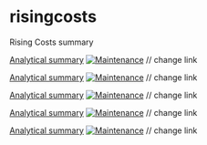 # risingcosts
Rising Costs summary


[Analytical summary]() 
[![Maintenance](https://img.shields.io/badge/Status-Deprecated-red.svg)](https://github.com/dsofe/risingcosts/edit/main/README.md) // change link

[Analytical summary]() 
[![Maintenance](https://img.shields.io/badge/Status-Deprecated-red.svg)](https://github.com/dsofe/risingcosts/edit/main/README.md)    // change link

[Analytical summary]() 
[![Maintenance](https://img.shields.io/badge/Status-Deprecated-red.svg)](https://github.com/dsofe/risingcosts/edit/main/README.md)   // change link 

[Analytical summary]() 
[![Maintenance](https://img.shields.io/badge/Status-Active-green.svg)](https://github.com/dsofe/risingcosts/edit/main/README.md)   // change link 

[Analytical summary]() 
[![Maintenance](https://img.shields.io/badge/Status-Active-green.svg)](https://github.com/dsofe/risingcosts/edit/main/README.md) // change link    
